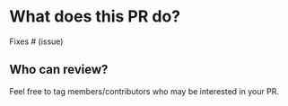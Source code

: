 # What does this PR do?

<!--
Thank you for submitting a PR to improve our notebooks!

Someone will review your PR shortly (see the section "Who can review?" below to tag some potential reviewers). They may suggest changes to make the code even better. If no one reviewed your PR after a week has passed, don't hesitate to post a new comment @-mentioning the same persons---sometimes notifications get lost.
-->

<!-- Remove if not applicable -->


Fixes # (issue)

## Who can review?

Feel free to tag members/contributors who may be interested in your PR.

<!-- Your PR will be replied to more quickly if you can figure out the right person to tag with @

 If you know how to use git blame, that is the easiest way, otherwise, here is a rough guide of **who to tag**.
 Please tag fewer than 2 people.


`examples`: @sgugger

`huggingface_hub`: @muellerzr

`longform_qa`: @yjernite

`sagemaker`: @philschmid



 -->
